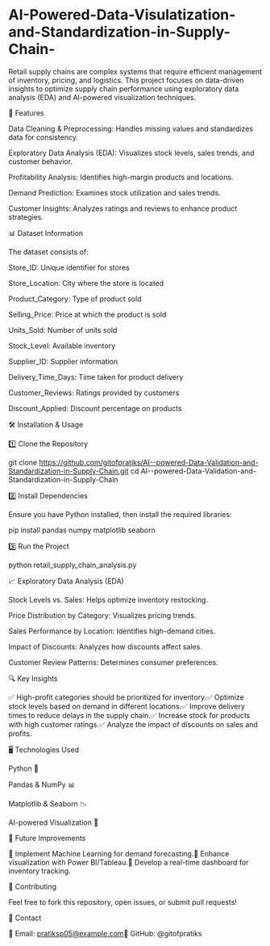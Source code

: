 # AI-Powered-Data-Visulatization-and-Standardization-in-Supply-Chain-
Retail supply chains are complex systems that require efficient management of inventory, pricing, and logistics. This project focuses on data-driven insights to optimize supply chain performance using exploratory data analysis (EDA) and AI-powered visualization techniques.

🚀 Features

Data Cleaning & Preprocessing: Handles missing values and standardizes data for consistency.

Exploratory Data Analysis (EDA): Visualizes stock levels, sales trends, and customer behavior.

Profitability Analysis: Identifies high-margin products and locations.

Demand Prediction: Examines stock utilization and sales trends.

Customer Insights: Analyzes ratings and reviews to enhance product strategies.

📊 Dataset Information

The dataset consists of:

Store_ID: Unique identifier for stores

Store_Location: City where the store is located

Product_Category: Type of product sold

Selling_Price: Price at which the product is sold

Units_Sold: Number of units sold

Stock_Level: Available inventory

Supplier_ID: Supplier information

Delivery_Time_Days: Time taken for product delivery

Customer_Reviews: Ratings provided by customers

Discount_Applied: Discount percentage on products

🛠 Installation & Usage

1️⃣ Clone the Repository

git clone https://github.com/gitofpratiks/AI--powered-Data-Validation-and-Standardization-in-Supply-Chain.git
cd AI--powered-Data-Validation-and-Standardization-in-Supply-Chain

2️⃣ Install Dependencies

Ensure you have Python installed, then install the required libraries:

pip install pandas numpy matplotlib seaborn

3️⃣ Run the Project

python retail_supply_chain_analysis.py

📈 Exploratory Data Analysis (EDA)

Stock Levels vs. Sales: Helps optimize inventory restocking.

Price Distribution by Category: Visualizes pricing trends.

Sales Performance by Location: Identifies high-demand cities.

Impact of Discounts: Analyzes how discounts affect sales.

Customer Review Patterns: Determines consumer preferences.

🔍 Key Insights

✅ High-profit categories should be prioritized for inventory.✅ Optimize stock levels based on demand in different locations.✅ Improve delivery times to reduce delays in the supply chain.✅ Increase stock for products with high customer ratings.✅ Analyze the impact of discounts on sales and profits.

🖥️ Technologies Used

Python 🐍

Pandas & NumPy 📊

Matplotlib & Seaborn 📉

AI-powered Visualization 🤖

🔮 Future Improvements

🔹 Implement Machine Learning for demand forecasting.🔹 Enhance visualization with Power BI/Tableau.🔹 Develop a real-time dashboard for inventory tracking.

🤝 Contributing

Feel free to fork this repository, open issues, or submit pull requests!

📩 Contact

📧 Email: pratiksp05@example.com🔗 GitHub: @gitofpratiks

